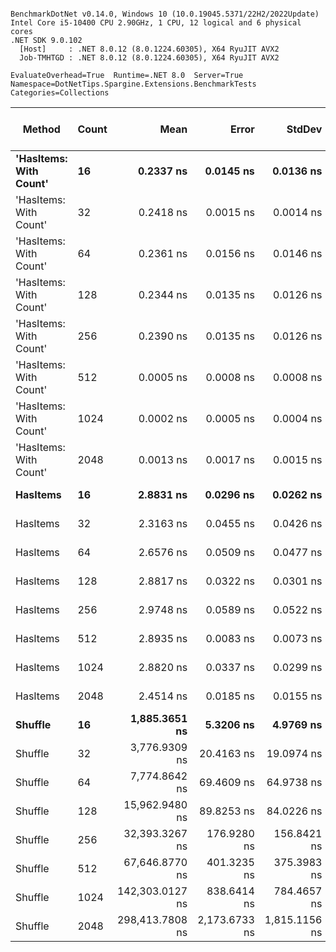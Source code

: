 ```

BenchmarkDotNet v0.14.0, Windows 10 (10.0.19045.5371/22H2/2022Update)
Intel Core i5-10400 CPU 2.90GHz, 1 CPU, 12 logical and 6 physical cores
.NET SDK 9.0.102
  [Host]     : .NET 8.0.12 (8.0.1224.60305), X64 RyuJIT AVX2
  Job-TMHTGD : .NET 8.0.12 (8.0.1224.60305), X64 RyuJIT AVX2

EvaluateOverhead=True  Runtime=.NET 8.0  Server=True  
Namespace=DotNetTips.Spargine.Extensions.BenchmarkTests  Categories=Collections  

```
| Method                 | Count | Mean            | Error         | StdDev        | StdErr      | Median          | Min             | Q1              | Q3              | Max             | Op/s                | CI99.9% Margin | Iterations | Kurtosis | MValue | Skewness | Rank | LogicalGroup | Baseline | Gen0   | Exceptions | Completed Work Items | Lock Contentions | Code Size | Allocated |
|----------------------- |------ |----------------:|--------------:|--------------:|------------:|----------------:|----------------:|----------------:|----------------:|----------------:|--------------------:|---------------:|-----------:|---------:|-------:|---------:|-----:|------------- |--------- |-------:|-----------:|---------------------:|-----------------:|----------:|----------:|
| **&#39;HasItems: With Count&#39;** | **16**    |       **0.2337 ns** |     **0.0145 ns** |     **0.0136 ns** |   **0.0035 ns** |       **0.2403 ns** |       **0.2070 ns** |       **0.2364 ns** |       **0.2411 ns** |       **0.2426 ns** |     **4,278,943,735.7** |      **7.4982 ns** |      **15.00** |    **2.758** |  **2.000** |  **-1.2953** |    **2** | *****            | **No**       |      **-** |          **-** |                    **-** |                **-** |      **40 B** |         **-** |
| &#39;HasItems: With Count&#39; | 32    |       0.2418 ns |     0.0015 ns |     0.0014 ns |   0.0004 ns |       0.2422 ns |       0.2382 ns |       0.2410 ns |       0.2428 ns |       0.2435 ns |     4,135,976,392.9 |      7.4998 ns |      15.00 |    2.985 |  2.000 |  -0.9456 |    2 | *            | No       |      - |          - |                    - |                - |      40 B |         - |
| &#39;HasItems: With Count&#39; | 64    |       0.2361 ns |     0.0156 ns |     0.0146 ns |   0.0038 ns |       0.2440 ns |       0.2066 ns |       0.2377 ns |       0.2448 ns |       0.2490 ns |     4,235,676,856.1 |      7.4981 ns |      15.00 |    2.667 |  2.000 |  -1.2014 |    2 | *            | No       |      - |          - |                    - |                - |      40 B |         - |
| &#39;HasItems: With Count&#39; | 128   |       0.2344 ns |     0.0135 ns |     0.0126 ns |   0.0033 ns |       0.2405 ns |       0.2117 ns |       0.2271 ns |       0.2425 ns |       0.2447 ns |     4,266,646,095.7 |      7.4984 ns |      15.00 |    1.867 |  2.727 |  -0.9157 |    2 | *            | No       |      - |          - |                    - |                - |      40 B |         - |
| &#39;HasItems: With Count&#39; | 256   |       0.2390 ns |     0.0135 ns |     0.0126 ns |   0.0033 ns |       0.2437 ns |       0.2045 ns |       0.2406 ns |       0.2451 ns |       0.2483 ns |     4,184,133,722.0 |      7.4984 ns |      15.00 |    4.938 |  2.000 |  -1.8582 |    2 | *            | No       |      - |          - |                    - |                - |      40 B |         - |
| &#39;HasItems: With Count&#39; | 512   |       0.0005 ns |     0.0008 ns |     0.0008 ns |   0.0002 ns |       0.0000 ns |       0.0000 ns |       0.0000 ns |       0.0011 ns |       0.0021 ns | 2,047,979,166,878.6 |      7.4999 ns |      15.00 |    2.090 |  2.600 |   0.9085 |    1 | *            | No       |      - |          - |                    - |                - |      40 B |         - |
| &#39;HasItems: With Count&#39; | 1024  |       0.0002 ns |     0.0005 ns |     0.0004 ns |   0.0001 ns |       0.0000 ns |       0.0000 ns |       0.0000 ns |       0.0000 ns |       0.0016 ns | 6,454,992,071,453.1 |      6.9999 ns |      14.00 |    8.991 |  2.000 |   2.6524 |    1 | *            | No       |      - |          - |                    - |                - |      40 B |         - |
| &#39;HasItems: With Count&#39; | 2048  |       0.0013 ns |     0.0017 ns |     0.0015 ns |   0.0004 ns |       0.0012 ns |       0.0000 ns |       0.0000 ns |       0.0020 ns |       0.0052 ns |   772,452,315,755.9 |      6.9998 ns |      14.00 |    3.615 |  3.714 |   1.0820 |    1 | *            | No       |      - |          - |                    - |                - |      40 B |         - |
| **HasItems**               | **16**    |       **2.8831 ns** |     **0.0296 ns** |     **0.0262 ns** |   **0.0070 ns** |       **2.8918 ns** |       **2.7994 ns** |       **2.8764 ns** |       **2.8962 ns** |       **2.9030 ns** |       **346,851,223.9** |      **6.9965 ns** |      **14.00** |    **7.490** |  **2.000** |  **-2.2432** |    **6** | *****            | **No**       |      **-** |          **-** |                    **-** |                **-** |     **159 B** |         **-** |
| HasItems               | 32    |       2.3163 ns |     0.0455 ns |     0.0426 ns |   0.0110 ns |       2.3237 ns |       2.2587 ns |       2.2798 ns |       2.3463 ns |       2.4072 ns |       431,730,176.9 |      7.4945 ns |      15.00 |    2.156 |  2.000 |   0.2266 |    3 | *            | No       |      - |          - |                    - |                - |     159 B |         - |
| HasItems               | 64    |       2.6576 ns |     0.0509 ns |     0.0477 ns |   0.0123 ns |       2.6576 ns |       2.5852 ns |       2.6310 ns |       2.6820 ns |       2.7400 ns |       376,279,856.8 |      7.4938 ns |      15.00 |    1.900 |  2.000 |   0.0632 |    5 | *            | No       |      - |          - |                    - |                - |     159 B |         - |
| HasItems               | 128   |       2.8817 ns |     0.0322 ns |     0.0301 ns |   0.0078 ns |       2.8949 ns |       2.8196 ns |       2.8749 ns |       2.9021 ns |       2.9070 ns |       347,023,068.1 |      7.4961 ns |      15.00 |    2.402 |  2.000 |  -1.0575 |    6 | *            | No       |      - |          - |                    - |                - |     159 B |         - |
| HasItems               | 256   |       2.9748 ns |     0.0589 ns |     0.0522 ns |   0.0139 ns |       2.9959 ns |       2.8237 ns |       2.9879 ns |       3.0010 ns |       3.0093 ns |       336,160,598.4 |      6.9930 ns |      14.00 |    5.330 |  2.000 |  -1.8539 |    6 | *            | No       |      - |          - |                    - |                - |     159 B |         - |
| HasItems               | 512   |       2.8935 ns |     0.0083 ns |     0.0073 ns |   0.0020 ns |       2.8929 ns |       2.8773 ns |       2.8912 ns |       2.8983 ns |       2.9066 ns |       345,599,926.3 |      6.9990 ns |      14.00 |    2.830 |  2.000 |  -0.2812 |    6 | *            | No       |      - |          - |                    - |                - |     159 B |         - |
| HasItems               | 1024  |       2.8820 ns |     0.0337 ns |     0.0299 ns |   0.0080 ns |       2.8951 ns |       2.8181 ns |       2.8851 ns |       2.8986 ns |       2.9101 ns |       346,977,398.8 |      6.9960 ns |      14.00 |    2.630 |  2.000 |  -1.1701 |    6 | *            | No       |      - |          - |                    - |                - |     159 B |         - |
| HasItems               | 2048  |       2.4514 ns |     0.0185 ns |     0.0155 ns |   0.0043 ns |       2.4534 ns |       2.4030 ns |       2.4498 ns |       2.4596 ns |       2.4652 ns |       407,937,115.0 |      6.4979 ns |      13.00 |    7.378 |  2.000 |  -2.2273 |    4 | *            | No       |      - |          - |                    - |                - |     159 B |         - |
| **Shuffle**                | **16**    |   **1,885.3651 ns** |     **5.3206 ns** |     **4.9769 ns** |   **1.2850 ns** |   **1,884.5841 ns** |   **1,872.8129 ns** |   **1,883.0781 ns** |   **1,888.9144 ns** |   **1,892.5044 ns** |           **530,401.2** |      **6.8575 ns** |      **15.00** |    **3.332** |  **2.000** |  **-0.6455** |    **7** | *****            | **No**       | **0.0114** |          **-** |                    **-** |                **-** |     **638 B** |    **1096 B** |
| Shuffle                | 32    |   3,776.9309 ns |    20.4163 ns |    19.0974 ns |   4.9309 ns |   3,776.0704 ns |   3,733.2199 ns |   3,767.4461 ns |   3,788.6402 ns |   3,807.1983 ns |           264,765.2 |      5.0345 ns |      15.00 |    2.682 |  2.000 |  -0.4559 |    8 | *            | No       | 0.0153 |          - |                    - |                - |     638 B |    1760 B |
| Shuffle                | 64    |   7,774.8642 ns |    69.4609 ns |    64.9738 ns |  16.7762 ns |   7,789.1708 ns |   7,658.3542 ns |   7,717.4156 ns |   7,814.6461 ns |   7,882.9178 ns |           128,619.6 |     -0.8881 ns |      15.00 |    1.761 |  2.000 |  -0.1648 |    9 | *            | No       | 0.0305 |          - |                    - |                - |     638 B |    3064 B |
| Shuffle                | 128   |  15,962.9480 ns |    89.8253 ns |    84.0226 ns |  21.6945 ns |  15,961.4899 ns |  15,856.5430 ns |  15,883.7387 ns |  16,036.0535 ns |  16,121.7957 ns |            62,645.1 |     -3.3473 ns |      15.00 |    1.593 |  2.000 |   0.2389 |   10 | *            | No       | 0.0610 |          - |                    - |                - |     638 B |    5648 B |
| Shuffle                | 256   |  32,393.3267 ns |   176.9280 ns |   156.8421 ns |  41.9178 ns |  32,356.9061 ns |  32,156.8024 ns |  32,315.3671 ns |  32,505.4794 ns |  32,712.4298 ns |            30,870.6 |    -13.9589 ns |      14.00 |    2.129 |  2.000 |   0.4064 |   11 | *            | No       | 0.0610 |          - |                    - |                - |     638 B |   10792 B |
| Shuffle                | 512   |  67,646.8770 ns |   401.3235 ns |   375.3983 ns |  96.9274 ns |  67,694.0369 ns |  66,832.4280 ns |  67,493.8782 ns |  67,859.6252 ns |  68,335.2722 ns |            14,782.6 |    -40.9637 ns |      15.00 |    2.976 |  2.000 |  -0.5276 |   12 | *            | No       | 0.1221 |          - |                    - |                - |     638 B |   21056 B |
| Shuffle                | 1024  | 142,303.0127 ns |   838.6414 ns |   784.4657 ns | 202.5482 ns | 142,280.2734 ns | 140,920.0928 ns | 141,888.2446 ns | 142,758.3862 ns | 143,590.0391 ns |             7,027.3 |    -93.7741 ns |      15.00 |    2.027 |  2.000 |  -0.0384 |   13 | *            | No       | 0.2441 |          - |                    - |                - |     638 B |   41560 B |
| Shuffle                | 2048  | 298,413.7808 ns | 2,173.6733 ns | 1,815.1156 ns | 503.4225 ns | 298,450.3418 ns | 294,016.7480 ns | 297,470.0684 ns | 299,401.8555 ns | 300,939.3066 ns |             3,351.1 |   -245.2112 ns |      13.00 |    3.169 |  2.000 |  -0.8123 |   14 | *            | No       | 0.4883 |          - |                    - |                - |     638 B |   82545 B |
